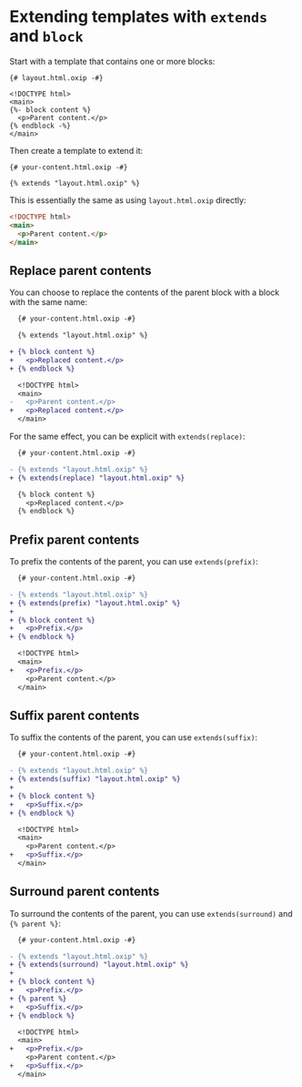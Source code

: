 # Extending templates with `extends` and `block`

Start with a template that contains one or more blocks:

```oxip
{# layout.html.oxip -#}

<!DOCTYPE html>
<main>
{%- block content %}
  <p>Parent content.</p>
{% endblock -%}
</main>
```

Then create a template to extend it:

```oxip
{# your-content.html.oxip -#}

{% extends "layout.html.oxip" %}
```

This is essentially the same as using `layout.html.oxip` directly:

```html
<!DOCTYPE html>
<main>
  <p>Parent content.</p>
</main>
```

## Replace parent contents

You can choose to replace the contents of the parent block with a block with the same name:

```diff
  {# your-content.html.oxip -#}

  {% extends "layout.html.oxip" %}

+ {% block content %}
+   <p>Replaced content.</p>
+ {% endblock %}
```

```diff
  <!DOCTYPE html>
  <main>
-   <p>Parent content.</p>
+   <p>Replaced content.</p>
  </main>
```

For the same effect, you can be explicit with `extends(replace)`:

```diff
  {# your-content.html.oxip -#}

- {% extends "layout.html.oxip" %}
+ {% extends(replace) "layout.html.oxip" %}

  {% block content %}
    <p>Replaced content.</p>
  {% endblock %}
```

## Prefix parent contents

To prefix the contents of the parent, you can use `extends(prefix)`:

```diff
  {# your-content.html.oxip -#}

- {% extends "layout.html.oxip" %}
+ {% extends(prefix) "layout.html.oxip" %}
+
+ {% block content %}
+   <p>Prefix.</p>
+ {% endblock %}
```

```diff
  <!DOCTYPE html>
  <main>
+   <p>Prefix.</p>
    <p>Parent content.</p>
  </main>
```

## Suffix parent contents

To suffix the contents of the parent, you can use `extends(suffix)`:

```diff
  {# your-content.html.oxip -#}

- {% extends "layout.html.oxip" %}
+ {% extends(suffix) "layout.html.oxip" %}
+
+ {% block content %}
+   <p>Suffix.</p>
+ {% endblock %}
```

```diff
  <!DOCTYPE html>
  <main>
    <p>Parent content.</p>
+   <p>Suffix.</p>
  </main>
```

## Surround parent contents

To surround the contents of the parent, you can use `extends(surround)` and `{% parent %}`:

```diff
  {# your-content.html.oxip -#}

- {% extends "layout.html.oxip" %}
+ {% extends(surround) "layout.html.oxip" %}
+
+ {% block content %}
+   <p>Prefix.</p>
+ {% parent %}
+   <p>Suffix.</p>
+ {% endblock %}
```

```diff
  <!DOCTYPE html>
  <main>
+   <p>Prefix.</p>
    <p>Parent content.</p>
+   <p>Suffix.</p>
  </main>
```
